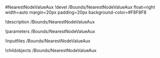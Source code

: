 <!-- MOOSE Object Documentation Stub: Remove this when content is added. -->
#NearestNodeValueAux
!devel /Bounds/NearestNodeValueAux float=right width=auto margin=20px padding=20px background-color=#F8F8F8

!description /Bounds/NearestNodeValueAux

!parameters /Bounds/NearestNodeValueAux

!inputfiles /Bounds/NearestNodeValueAux

!childobjects /Bounds/NearestNodeValueAux
